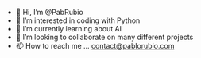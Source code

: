 - 👋 Hi, I’m @PabRubio
- 👀 I’m interested in coding with Python 
- 🌱 I’m currently learning about AI
- 💞️ I’m looking to collaborate on many different projects
- 📫 How to reach me ... contact@pablorubio.com

<!---
PabRubio/PabRubio is a ✨ special ✨ repository because its `README.md` (this file) appears on your GitHub profile.
You can click the Preview link to take a look at your changes.
--->
